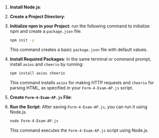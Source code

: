 1. **Install Node.js**:

2. **Create a Project Directory**:

3. **Initialize npm in your Project**:
run the following command to initialize npm and create a `package.json` file:
   ```bash
   npm init -y
   ```
   This command creates a basic `package.json` file with default values.

4. **Install Required Packages**:
   In the same terminal or command prompt, install `axios` and `cheerio` by running:
   ```bash
   npm install axios cheerio
   ```
   This command installs `axios` for making HTTP requests and `cheerio` for parsing HTML, as specified in your `Form-4-Exam-AP.js` script.

5. **Create `Form-4-Exam-AP.js` File**:

6. **Run the Script**:
   After saving `Form-4-Exam-AP.js`, you can run it using Node.js.
   ```bash
   node Form-4-Exam-AP.js
   ```
   This command executes the `Form-4-Exam-AP.js` script using Node.js.
